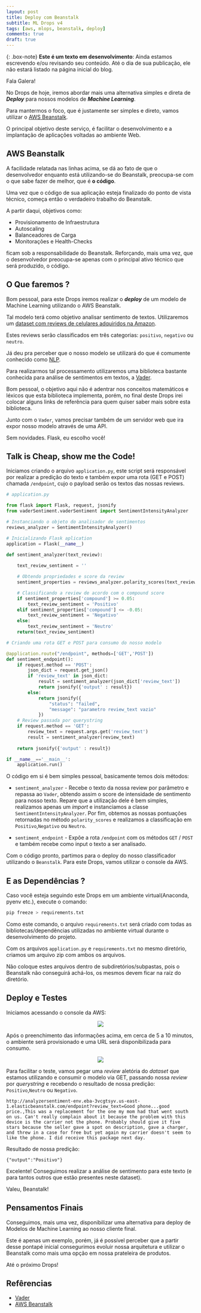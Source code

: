 ```yaml
---
layout: post
title: Deploy com Beanstalk
subtitle: ML Drops v4
tags: [aws, mlops, beanstalk, deploy]
comments: true
draft: true
---
```


{: .box-note}
**Este é um texto em desenvolvimento**: Ainda estamos escrevendo e/ou revisando seu conteúdo. Até o dia de sua publicação, ele não estará listado na página inicial do blog.

Fala Galera!

No Drops de hoje, iremos abordar mais uma alternativa simples e direta de ***Deploy*** para nossos modelos de ***Machine Learning***.

Para mantermos o foco, que é justamente ser simples e direto, vamos utilizar o [AWS Beanstalk](https://aws.amazon.com/pt/elasticbeanstalk/). 

O principal objetivo deste serviço, é facilitar o desenvolvimento e a implantação de aplicações voltadas ao ambiente Web.

## AWS Beanstalk

A facilidade relatada nas linhas acima, se dá ao fato de que o desenvolvedor enquanto está utilizando-se do Beanstalk, preocupa-se com o que sabe fazer de melhor, que é **o código**.

Uma vez que o código de sua aplicação esteja finalizado do ponto de vista técnico, começa então o verdadeiro trabalho do Beanstalk.

A partir daqui, objetivos como:

* Provisionamento de Infraestrutura
* Autoscaling
* Balanceadores de Carga
* Monitorações e Health-Checks

ficam sob a responsabilidade do Beanstalk. Reforçando, mais uma vez, que o desenvolvedor preocupa-se apenas com o principal ativo técnico que será produzido, o código.

## O Que faremos ?

Bom pessoal, para este Drops iremos realizar o ***deploy*** de um modelo de Machine Learning utilizando o AWS Beanstalk.

Tal modelo terá como objetivo analisar sentimento de textos. Utilizaremos um [dataset com reviews de celulares adquiridos na Amazon](https://www.kaggle.com/grikomsn/amazon-cell-phones-reviews).

Estes reviews serão classificados em três categorias: `positivo`, `negativo` ou `neutro`.

Já deu pra perceber que o nosso modelo se utilizará do que é comumente conhecido como [NLP](https://pt.wikipedia.o.rg/wiki/Processamento_de_linguagem_natural).

Para realizarmos tal processamento utilizaremos uma biblioteca bastante conhecida para análise de sentimentos em textos, a [Vader](https://pypi.org/project/vaderSentiment/).

Bom pessoal, o objetivo aqui não é adentrar nos conceitos matemáticos e léxicos que esta biblioteca implementa, porém, no final deste Drops irei colocar alguns links de referência para quem quiser saber mais sobre esta biblioteca.

Junto com o `Vader`, vamos precisar também de um servidor web que ira expor nosso modelo através de uma API.

Sem novidades. Flask, eu escolho você!

## Talk is Cheap, show me the Code!

Iniciamos criando o arquivo `application.py`, este script será responsável por realizar a predição do texto e também expor uma rota (GET e POST) chamada `/endpoint`, cujo o payload serão os textos das nossas reviews.

```python
# application.py

from flask import Flask, request, jsonify
from vaderSentiment.vaderSentiment import SentimentIntensityAnalyzer

# Instanciando o objeto do analisador de sentimentos
reviews_analyzer = SentimentIntensityAnalyzer()

# Inicializando Flask aplication
application = Flask(__name__)

def sentiment_analyzer(text_review):
    
    text_review_sentiment = ''

    # Obtendo propriedades e score da review
    sentiment_properties = reviews_analyzer.polarity_scores(text_review)

    # Classificando a review de acordo com o compound score
    if sentiment_properties['compound'] >= 0.05:
        text_review_sentiment = 'Positivo'
    elif sentiment_properties['compound'] <= -0.05:
        text_review_sentiment = 'Negativo'
    else:
        text_review_sentiment = 'Neutro'
    return(text_review_sentiment)

# Criando uma rota GET e POST para consumo do nosso modelo

@application.route("/endpoint", methods=['GET','POST'])
def sentiment_endpoint():
    if request.method == 'POST':
        json_dict = request.get_json()
        if 'review_text' in json_dict:
            result = sentiment_analyzer(json_dict['review_text'])
            return jsonify({'output' : result})
        else:
            return jsonify({
                "status": "failed",
                "message": "parametro review_text vazio"
            })
    # Review passada por querystring
    if request.method == 'GET':
        review_text = request.args.get('review_text')
        result = sentiment_analyzer(review_text)
    
    return jsonify({'output' : result})

if __name__=='__main__':
    application.run()
```

O código em si é bem simples pessoal, basicamente temos dois métodos:

* `sentiment_analyzer` - Recebe o texto da nossa review por parâmetro e repassa ao `Vader`, obtendo assim o score de intensidade de sentimento para nosso texto. Repare que a utilização dele é bem simples, realizamos apenas um *import* e instanciamos a classe `SentimentIntensityAnalyzer`. Por fim, obtemos as nossas pontuações retornadas no método `polarity_scores` e realizamos a classificação em `Positivo`,`Negativo` ou `Neutro`.

* `sentiment_endpoint` - Expõe a rota `/endpoint` com os métodos `GET` / `POST` e também recebe como input o texto a ser analisado.

Com o código pronto, partimos para o deploy do nosso classificador utilizando o `Beanstalk`. Para este Drops, vamos utilizar o console da AWS.

## E as Dependências ?

Caso você esteja seguindo este Drops em um ambiente virtual(Anaconda, pyenv etc.), execute o comando:

```bash
pip freeze > requirements.txt
```

Como este comando, o arquivo `requirements.txt` será criado com todas as bibliotecas/dependências utilizadas no ambiente virtual durante o desenvolvimento do projeto.

Com os arquivos `application.py` e `requirements.txt` no mesmo diretório, criamos um arquivo zip com ambos os arquivos.

Não coloque estes arquivos dentro de subdiretórios/subpastas, pois o Beanstalk não conseguirá achá-los, os mesmos devem ficar na raíz do diretório.

## Deploy e Testes

Iniciamos acessando o console da AWS:

<p style="text-align: center"><img src="https://i.imgur.com/HU8XZBk.jpg"></p>

Após o preenchimento das informações acima, em cerca de 5 a 10 minutos, o ambiente será provisionado e uma URL será disponibilizada para consumo.

<p style="text-align: center"><img src="https://i.imgur.com/LJb4RnN.png"></p>

Para facilitar o teste, vamos pegar uma *review* aletória do *dataset* que estamos utilizando e consumir o modelo via GET, passando nossa *review* por *querystring* e recebendo o resultado de nossa predição: `Positivo`,`Neutro` ou `Negativo`.

```text
http://analyzersentiment-env.eba-3vcgtsyv.us-east-1.elasticbeanstalk.com/endpoint?review_text=Good phone...good price.,This was a replacement for the one my mom had that went south on us. Can't really complain about it because the problem with this device is the carrier not the phone. Probably should give it five stars because the seller gave a spot on description, gave a charger, and threw in a case for free but yet again my carrier doesn't seem to like the phone. I did receive this package next day.
```

Resultado de nossa predição:

```
{"output":"Positivo"}
```

Excelente! Conseguimos realizar a análise de sentimento para este texto (e para tantos outros que estão presentes neste dataset). 

Valeu, Beanstalk!

## Pensamentos Finais

Conseguimos, mais uma vez, disponibilizar uma alternativa para deploy de Modelos de Machine Learning ao nosso cliente final.

Este é apenas um exemplo, porém, já é possível perceber que a partir desse pontapé inicial consegurimos evoluir nossa arquitetura e utilizar o Beanstalk como mais uma opção em nossa prateleira de produtos.

Até o próximo Drops!

## Refêrencias

* [Vader](https://pypi.org/project/vaderSentiment/)
* [AWS Beanstalk](https://aws.amazon.com/pt/elasticbeanstalk/)